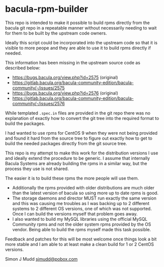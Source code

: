 bacula-rpm-builder
==================

This repo is intended to make it possible to build rpms directly from
the bacula git repo in a repeatable manner without necessarily needing
to wait for them to be built by the upstream code owners.

Ideally this script could be incorporated into the
upstream code so that it is visible to more peope and they are able to use
it to build rpms directly if needed.

This information has been missing in the upstream source code as described
below:
- https://bugs.bacula.org/view.php?id=2575 (original)
- https://gitlab.bacula.org/bacula-community-edition/bacula-community/-/issues/2575
- https://bugs.bacula.org/view.php?id=2576 (original)
- https://gitlab.bacula.org/bacula-community-edition/bacula-community/-/issues/2576

While templated `.spec.in` files are provided in the git repo there was
no explanation of exactly how to convert the git tree into the required
format to build the packages.

I had wanted to use rpms for CentOS 9 when they were not being provided
and found it hard from the source tree to figure out exactly how to get
to build the needed packages directly from the git source tree.

This repo is my attempt to make this work for the distribution versions
I use and ideally extend the procedure to be generic.  I assume that
internally Bacula Systems are already building the rpms in a similar way,
but the process they use is not shared.

The easier it is to build these rpms the more people will use them.
- Additionally the rpms provided with older distributions are much
  older than the latest version of bacula so using more up to date rpms
  is good.
- The storage daemons and director MUST run exactly the same version
  and this was causing me troubles as I was backing up to 2 different
  systems to 2 different OS versions, one of which was not supported.
  Once I can build the versions myself that problem goes away.
- I also wanted to build my MySQL libraries using the official
  MySQL Community rpms and not the older system rpms provided by the
  OS vendor. Being able to build the rpms myself made this task
  possible.

Feedback and patches for this will be most welcome once things look a
bit more stable and I am able to at least make a clean build for 1 or
2 CentOS versions.

Simon J Mudd <sjmudd@pobox.com>
